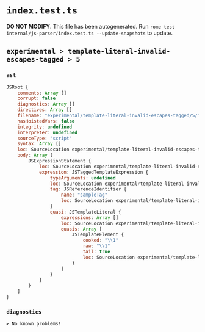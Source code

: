 # `index.test.ts`

**DO NOT MODIFY**. This file has been autogenerated. Run `rome test internal/js-parser/index.test.ts --update-snapshots` to update.

## `experimental > template-literal-invalid-escapes-tagged > 5`

### `ast`

```javascript
JSRoot {
	comments: Array []
	corrupt: false
	diagnostics: Array []
	directives: Array []
	filename: "experimental/template-literal-invalid-escapes-tagged/5/input.js"
	hasHoistedVars: false
	integrity: undefined
	interpreter: undefined
	sourceType: "script"
	syntax: Array []
	loc: SourceLocation experimental/template-literal-invalid-escapes-tagged/5/input.js 1:0-1:13
	body: Array [
		JSExpressionStatement {
			loc: SourceLocation experimental/template-literal-invalid-escapes-tagged/5/input.js 1:0-1:13
			expression: JSTaggedTemplateExpression {
				typeArguments: undefined
				loc: SourceLocation experimental/template-literal-invalid-escapes-tagged/5/input.js 1:0-1:13
				tag: JSReferenceIdentifier {
					name: "sampleTag"
					loc: SourceLocation experimental/template-literal-invalid-escapes-tagged/5/input.js 1:0-1:9 (sampleTag)
				}
				quasi: JSTemplateLiteral {
					expressions: Array []
					loc: SourceLocation experimental/template-literal-invalid-escapes-tagged/5/input.js 1:9-1:13
					quasis: Array [
						JSTemplateElement {
							cooked: "\\1"
							raw: "\\1"
							tail: true
							loc: SourceLocation experimental/template-literal-invalid-escapes-tagged/5/input.js 1:10-1:12
						}
					]
				}
			}
		}
	]
}
```

### `diagnostics`

```
✔ No known problems!

```
